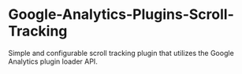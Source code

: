 # Google-Analytics-Plugins-Scroll-Tracking
Simple and configurable scroll tracking plugin that utilizes the Google Analytics plugin loader API.
